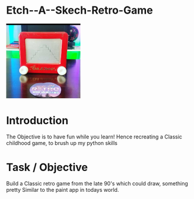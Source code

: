 # Etch--A--Skech-Retro-Game

<img src="https://github.com/FinancialCoder5/Etch--A--Skech-Retro-Game/blob/main/Images/Game.jpg" width="200" >

# Introduction
The Objective is to have fun while you learn! 
Hence recreating a Classic childhood game, to brush up my python skills

# Task / Objective
Build a Classic retro game from the late 90's which could draw,
something pretty Similar to the paint app in todays world. 

